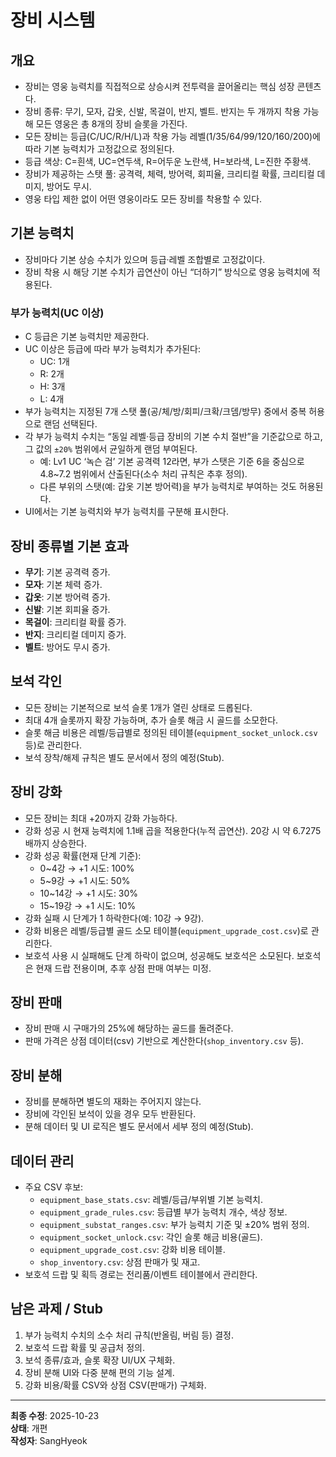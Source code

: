 # 장비 시스템

## 개요
- 장비는 영웅 능력치를 직접적으로 상승시켜 전투력을 끌어올리는 핵심 성장 콘텐츠다.
- 장비 종류: 무기, 모자, 갑옷, 신발, 목걸이, 반지, 벨트. 반지는 두 개까지 착용 가능해 모든 영웅은 총 8개의 장비 슬롯을 가진다.
- 모든 장비는 등급(C/UC/R/H/L)과 착용 가능 레벨(1/35/64/99/120/160/200)에 따라 기본 능력치가 고정값으로 정의된다.
- 등급 색상: C=흰색, UC=연두색, R=어두운 노란색, H=보라색, L=진한 주황색.
- 장비가 제공하는 스탯 풀: 공격력, 체력, 방어력, 회피율, 크리티컬 확률, 크리티컬 데미지, 방어도 무시.
- 영웅 타입 제한 없이 어떤 영웅이라도 모든 장비를 착용할 수 있다.

## 기본 능력치
- 장비마다 기본 상승 수치가 있으며 등급·레벨 조합별로 고정값이다.
- 장비 착용 시 해당 기본 수치가 곱연산이 아닌 “더하기” 방식으로 영웅 능력치에 적용된다.

### 부가 능력치(UC 이상)
- C 등급은 기본 능력치만 제공한다.
- UC 이상은 등급에 따라 부가 능력치가 추가된다:
  - UC: 1개
  - R: 2개
  - H: 3개
  - L: 4개
- 부가 능력치는 지정된 7개 스탯 풀(공/체/방/회피/크확/크뎀/방무) 중에서 중복 허용으로 랜덤 선택된다.
- 각 부가 능력치 수치는 “동일 레벨·등급 장비의 기본 수치 절반”을 기준값으로 하고, 그 값의 `±20%` 범위에서 균일하게 랜덤 부여된다.
  - 예: Lv1 UC ‘녹슨 검’ 기본 공격력 12라면, 부가 스탯은 기준 6을 중심으로 4.8~7.2 범위에서 산출된다(소수 처리 규칙은 추후 정의).
  - 다른 부위의 스탯(예: 갑옷 기본 방어력)을 부가 능력치로 부여하는 것도 허용된다.
- UI에서는 기본 능력치와 부가 능력치를 구분해 표시한다.

## 장비 종류별 기본 효과
- **무기**: 기본 공격력 증가.
- **모자**: 기본 체력 증가.
- **갑옷**: 기본 방어력 증가.
- **신발**: 기본 회피율 증가.
- **목걸이**: 크리티컬 확률 증가.
- **반지**: 크리티컬 데미지 증가.
- **벨트**: 방어도 무시 증가.

## 보석 각인
- 모든 장비는 기본적으로 보석 슬롯 1개가 열린 상태로 드롭된다.
- 최대 4개 슬롯까지 확장 가능하며, 추가 슬롯 해금 시 골드를 소모한다.
- 슬롯 해금 비용은 레벨/등급별로 정의된 테이블(`equipment_socket_unlock.csv` 등)로 관리한다.
- 보석 장착/해제 규칙은 별도 문서에서 정의 예정(Stub).

## 장비 강화
- 모든 장비는 최대 +20까지 강화 가능하다.
- 강화 성공 시 현재 능력치에 1.1배 곱을 적용한다(누적 곱연산). 20강 시 약 6.7275배까지 상승한다.
- 강화 성공 확률(현재 단계 기준):
  - 0~4강 → +1 시도: 100%
  - 5~9강 → +1 시도: 50%
  - 10~14강 → +1 시도: 30%
  - 15~19강 → +1 시도: 10%
- 강화 실패 시 단계가 1 하락한다(예: 10강 → 9강).
- 강화 비용은 레벨/등급별 골드 소모 테이블(`equipment_upgrade_cost.csv`)로 관리한다.
- 보호석 사용 시 실패해도 단계 하락이 없으며, 성공해도 보호석은 소모된다. 보호석은 현재 드랍 전용이며, 추후 상점 판매 여부는 미정.

## 장비 판매
- 장비 판매 시 구매가의 25%에 해당하는 골드를 돌려준다.
- 판매 가격은 상점 데이터(csv) 기반으로 계산한다(`shop_inventory.csv` 등).

## 장비 분해
- 장비를 분해하면 별도의 재화는 주어지지 않는다.
- 장비에 각인된 보석이 있을 경우 모두 반환된다.
- 분해 데이터 및 UI 로직은 별도 문서에서 세부 정의 예정(Stub).

## 데이터 관리
- 주요 CSV 후보:
  - `equipment_base_stats.csv`: 레벨/등급/부위별 기본 능력치.
  - `equipment_grade_rules.csv`: 등급별 부가 능력치 개수, 색상 정보.
  - `equipment_substat_ranges.csv`: 부가 능력치 기준 및 ±20% 범위 정의.
  - `equipment_socket_unlock.csv`: 각인 슬롯 해금 비용(골드).
  - `equipment_upgrade_cost.csv`: 강화 비용 테이블.
  - `shop_inventory.csv`: 상점 판매가 및 재고.
- 보호석 드랍 및 획득 경로는 전리품/이벤트 테이블에서 관리한다.

## 남은 과제 / Stub
1. 부가 능력치 수치의 소수 처리 규칙(반올림, 버림 등) 결정.
2. 보호석 드랍 확률 및 공급처 정의.
3. 보석 종류/효과, 슬롯 확장 UI/UX 구체화.
4. 장비 분해 UI와 다중 분해 편의 기능 설계.
5. 강화 비용/확률 CSV와 상점 CSV(판매가) 구체화.

---
**최종 수정**: 2025-10-23  
**상태**: 개편  
**작성자**: SangHyeok  
